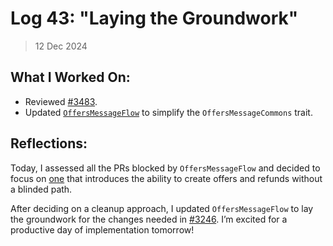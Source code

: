 # Log 43: "Laying the Groundwork"

> 12 Dec 2024

## What I Worked On:

- Reviewed [#3483](https://github.com/lightningdevkit/rust-lightning/pull/3483).
- Updated
  [`OffersMessageFlow`](https://github.com/shaavan/rust-lightning/commits/pr3412.09)
  to simplify the `OffersMessageCommons` trait.

## Reflections:

Today, I assessed all the PRs blocked by `OffersMessageFlow` and decided to
focus on [one](https://github.com/lightningdevkit/rust-lightning/pull/3246) that
introduces the ability to create offers and refunds without a blinded path.

After deciding on a cleanup approach, I updated `OffersMessageFlow` to lay the
groundwork for the changes needed in
[#3246](https://github.com/lightningdevkit/rust-lightning/pull/3246). I’m
excited for a productive day of implementation tomorrow!
